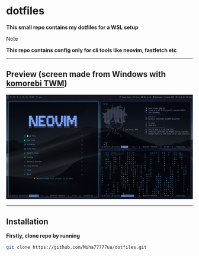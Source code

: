 # dotfiles

**This small repo contains my dotfiles for a WSL setup**
> [!NOTE]
> **This repo contains config only for cli tools like neovim, fastfetch etc** 

---

## Preview (screen made from Windows with [komorebi TWM](https://github.com/LGUG2Z/komorebi))

![screenshot](./preview/preview.png)

---

## Installation

**Firstly, clone repo by running**
```bash
git clone https://github.com/Miha77777ua/dotfiles.git
```
```
```
